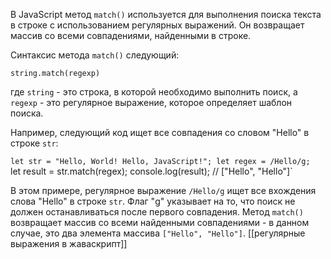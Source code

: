 В JavaScript метод `match()` используется для выполнения поиска текста в строке с использованием регулярных выражений. Он возвращает массив со всеми совпадениями, найденными в строке.

Синтаксис метода `match()` следующий:

`string.match(regexp)`

где `string` - это строка, в которой необходимо выполнить поиск, а `regexp` - это регулярное выражение, которое определяет шаблон поиска.

Например, следующий код ищет все совпадения со словом "Hello" в строке `str`:

`let str = "Hello, World! Hello, JavaScript!"; let regex = /Hello/g; 
`let result = str.match(regex);  console.log(result); // ["Hello", "Hello"]`

В этом примере, регулярное выражение `/Hello/g` ищет все вхождения слова "Hello" в строке `str`. Флаг "g" указывает на то, что поиск не должен останавливаться после первого совпадения. Метод `match()` возвращает массив со всеми найденными совпадениями - в данном случае, это два элемента массива `["Hello", "Hello"]`.
[[регулярные выражения в жаваскрипт]]